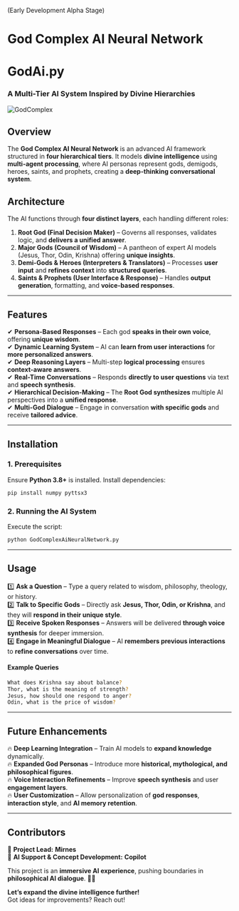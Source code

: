 (Early Development Alpha Stage) 
# **God Complex AI Neural Network**
# **GodAi.py**
### **A Multi-Tier AI System Inspired by Divine Hierarchies**
![GodComplex](https://github.com/user-attachments/assets/6b0f4a8d-d12c-42e9-b5d4-4792c98c1c43)

## **Overview**
The **God Complex AI Neural Network** is an advanced AI framework structured in **four hierarchical tiers**. It models **divine intelligence** using **multi-agent processing**, where AI personas represent gods, demigods, heroes, saints, and prophets, creating a **deep-thinking conversational system**.

## **Architecture**
The AI functions through **four distinct layers**, each handling different roles:

1. **Root God (Final Decision Maker)** – Governs all responses, validates logic, and **delivers a unified answer**.  
2. **Major Gods (Council of Wisdom)** – A pantheon of expert AI models (Jesus, Thor, Odin, Krishna) offering **unique insights**.  
3. **Demi-Gods & Heroes (Interpreters & Translators)** – Processes **user input** and **refines context** into **structured queries**.  
4. **Saints & Prophets (User Interface & Response)** – Handles **output generation**, formatting, and **voice-based responses**.

---

## **Features**
✔ **Persona-Based Responses** – Each god **speaks in their own voice**, offering **unique wisdom**.  
✔ **Dynamic Learning System** – AI can **learn from user interactions** for **more personalized answers**.  
✔ **Deep Reasoning Layers** – Multi-step **logical processing** ensures **context-aware answers**.  
✔ **Real-Time Conversations** – Responds **directly to user questions** via text and **speech synthesis**.  
✔ **Hierarchical Decision-Making** – The **Root God synthesizes** multiple AI perspectives into a **unified response**.  
✔ **Multi-God Dialogue** – Engage in conversation **with specific gods** and receive **tailored advice**.  

---

## **Installation**
### **1. Prerequisites**
Ensure **Python 3.8+** is installed. Install dependencies:
```sh
pip install numpy pyttsx3
```

### **2. Running the AI System**
Execute the script:
```sh
python GodComplexAiNeuralNetwork.py
```

---

## **Usage**
1️⃣ **Ask a Question** – Type a query related to wisdom, philosophy, theology, or history.  
2️⃣ **Talk to Specific Gods** – Directly ask **Jesus, Thor, Odin, or Krishna**, and they will **respond in their unique style**.  
3️⃣ **Receive Spoken Responses** – Answers will be delivered **through voice synthesis** for deeper immersion.  
4️⃣ **Engage in Meaningful Dialogue** – AI **remembers previous interactions** to **refine conversations** over time.  

#### **Example Queries**
```sh
What does Krishna say about balance?
Thor, what is the meaning of strength?
Jesus, how should one respond to anger?
Odin, what is the price of wisdom?
```

---

## **Future Enhancements**
🔥 **Deep Learning Integration** – Train AI models to **expand knowledge** dynamically.  
🔥 **Expanded God Personas** – Introduce more **historical, mythological, and philosophical figures**.  
🔥 **Voice Interaction Refinements** – Improve **speech synthesis** and user **engagement layers**.  
🔥 **User Customization** – Allow personalization of **god responses**, **interaction style**, and **AI memory retention**.  

---

## **Contributors**
👤 **Project Lead:** **Mirnes**  
🤖 **AI Support & Concept Development:** **Copilot**  

This project is an **immersive AI experience**, pushing boundaries in **philosophical AI dialogue**. 🚀🔥  

**Let’s expand the divine intelligence further!**  
Got ideas for improvements? Reach out!
